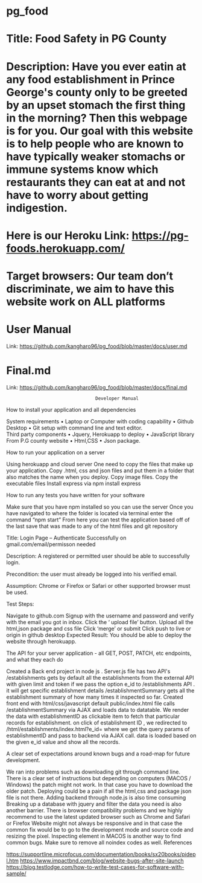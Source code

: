 # pg_food
# Title: Food Safety in PG County

# Description: Have you ever eatin at any food establishment in Prince George's county only to be greeted by an upset stomach the first thing in the morning? Then this webpage is for you. Our goal with this website is to help people who are known to have typically weaker stomachs or immune systems know which restaurants they can eat at and not have to worry about getting indigestion.

# Here is our Heroku Link: https://pg-foods.herokuapp.com/

# Target browsers: Our team don’t discriminate, we aim to have this website work on ALL platforms

# User Manual
Link: https://github.com/kangharo96/pg_food/blob/master/docs/user.md

# Final.md
Link: https://github.com/kangharo96/pg_food/blob/master/docs/final.md

                      				 Developer Manual

How to install your application and all dependencies

System requirements
•	 Laptop or Computer with coding capability
•	 Github Desktop
•	 Git setup with command line and text editor. 		
Third party components
•	Jquery, Herokuapp to deploy
•	JavaScript library From P.G county website
•	Html,CSS
•	Json package.

How to run your application on a server

Using herokuapp and cloud server
One need to copy the files that make up your application.
Copy .html, css and json files and put them in a folder that also matches the name when you deploy.
Copy image files.
Copy the executable files
Install express via npm install express

How to run any tests you have written for your software

Make sure that you have npm installed so you can use the server
Once you have navigated to where the folder is located via terminal enter the command “npm start”
From here you can test the application based off of the last save that was made to any of the html files and git repository

Title: Login Page – Authenticate Successfully on gmail.com/email/permisson needed

Description: A registered or permitted user should be able to successfully login.

Precondition: the user must already be logged into his verified email.

Assumption: Chrome or Firefox or Safari or other supported browser must be used.

Test Steps:

Navigate to github.com
Signup with the username and password and verify with the email you got in inbox. 
Click the ‘ upload file’ button.
Upload all the html,json package and css file
Click ‘merge’ or submit
Click push to live or origin in github desktop
Expected Result: You should be able to deploy the website through herokuapp. 

The API for your server application - all GET, POST, PATCH, etc endpoints, and what they each do

Created a Back end project in node js .
Server.js file has two API's
 /establishments gets by default all the establishments from the external API with given limit and token
if we pass the option e_id to /establishments API . it will get specific establishment details 
/establishmentSummary gets all the establishment summary of how many times it inspected so far. 
Created front end with html/css/javascript
default public/index.html file calls /establishmentSummary via AJAX and loads data to datatable. 
We render the data with establishmentID as clickable item to fetch that particular records for establishment. 
on click of establishment ID , we redirected to /html/establishments/index.html?e_id=<id> where we get the query params of establishmentID and pass to backend via AJAX call.
data is loaded based on the given e_id value and show all the records. 


A clear set of expectations around known bugs and a road-map for future development.

We ran into problems such as downloading git through command line. There is a clear set of instructions but depending on computers (MACOS / Windows) the patch might not work. 
In that case you have to download the older patch.
Deploying could be a pain if all the html,css and package json file is not there. 
Adding backend through node.js is also time consuming
Breaking up a database with jquery and filter the data you need is also another barrier.
There is browser compatibility problems and we highly recommend to use the latest updated browser such as Chrome and Safari or Firefox
Website might not always be responsive and in that case the common fix would be to go to the development mode and source code and resizing the pixel. 
Inspecting element in MACOS is another way to find common bugs.
Make sure to remove all noindex codes as well.
				References

https://supportline.microfocus.com/documentation/books/sx20books/pidepl.htm
https://www.impactbnd.com/blog/website-bugs-after-site-launch
https://blog.testlodge.com/how-to-write-test-cases-for-software-with-sample/


 

